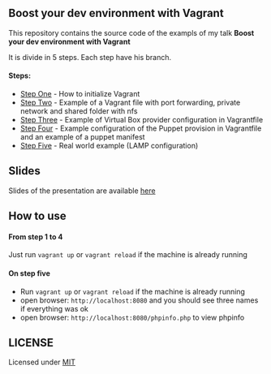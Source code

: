 ## Boost your dev environment with **Vagrant**

This repository contains the source code of the exampls of my talk **Boost your dev environment with Vagrant**

It is divide in 5 steps. Each step have his branch.

#### Steps:

* [Step One](https://github.com/danielcsgomes/boost-your-dev-environment-with-vagrant/tree/step-one) - How to initialize Vagrant
* [Step Two](https://github.com/danielcsgomes/boost-your-dev-environment-with-vagrant/tree/step-two) - Example of a Vagrant file with port forwarding, private network and shared folder with nfs
* [Step Three](https://github.com/danielcsgomes/boost-your-dev-environment-with-vagrant/tree/step-three) - Example of Virtual Box provider configuration in Vagrantfile
* [Step Four](https://github.com/danielcsgomes/boost-your-dev-environment-with-vagrant/tree/step-four) - Example configuration of the Puppet provision in Vagrantfile and an example of a puppet manifest
* [Step Five](https://github.com/danielcsgomes/boost-your-dev-environment-with-vagrant/tree/step-five) - Real world example (LAMP configuration)

## Slides

Slides of the presentation are available [here](https://joind.in/talk/view/8816)

## How to use

#### From step 1 to 4

Just run `vagrant up` or `vagrant reload` if the machine is already running

#### On step five

* Run `vagrant up` or `vagrant reload` if the machine is already running
* open browser: `http://localhost:8080` and you should see three names if everything was ok
* open browser: `http://localhost:8080/phpinfo.php` to view phpinfo

## LICENSE

Licensed under [MIT](https://github.com/danielcsgomes/boost-your-dev-environment-with-vagrant/blob/step-one/LICENSE)
